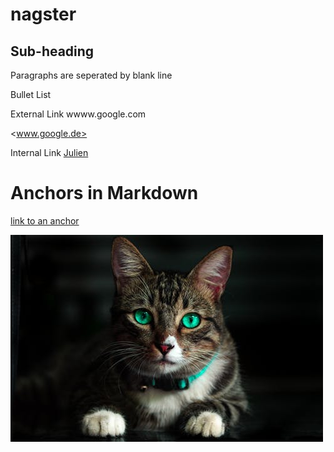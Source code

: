 
# nagster

## Sub-heading

Paragraphs are seperated by blank line

Bullet List

External Link
wwww.google.com

<www.google.de>

Internal Link
[Julien](../../../julien)

# Anchors in Markdown

[link to an anchor](#anchors-in-markdown)

![image](cat.jpeg "wild cat") 
